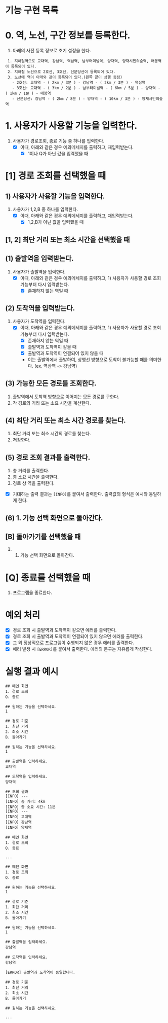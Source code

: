 # 기능 구현 목록

# 0. 역, 노선, 구간 정보를 등록한다.

1. 아래의 사전 등록 정보로 초기 설정을 한다.

```
 1. 지하철역으로 교대역, 강남역, 역삼역, 남부터미널역, 양재역, 양재시민의숲역, 매봉역이 등록되어 있다.
 2. 지하철 노선으로 2호선, 3호선, 신분당선이 등록되어 있다.
 3. 노선에 역이 아래와 같이 등록되어 있다.(왼쪽 끝이 상행 종점)
   - 2호선: 교대역 - ( 2km / 3분 ) - 강남역 - ( 2km / 3분 ) - 역삼역
   - 3호선: 교대역 - ( 3km / 2분 ) - 남부터미널역 - ( 6km / 5분 ) - 양재역 - ( 1km / 1분 ) - 매봉역
   - 신분당선: 강남역 - ( 2km / 8분 ) - 양재역 - ( 10km / 3분 ) - 양재시민의숲역
```

# 1. 사용자가 사용할 기능을 입력한다.

1. 사용자가 경로조회, 종료 기능 중 하나를 입력한다.
    - [x]  이때, 아래와 같은 경우 예외메세지를 출력하고, 재입력받는다.
        - [x]  1이나 Q가 아닌 값을 입력했을 때

# [1] 경로 조회를 선택했을 때

## 1) 사용자가 사용할 기능을  입력한다.

1. 사용자가 1,2,B 중 하나를 입력한다.
    - [x]  이때, 아래와 같은 경우 예외메세지를 출력하고, 재입력받는다.
        - [x]  1,2,B가 아닌 값을 입력했을 때

## [1, 2] 최단 거리 또는 최소 시간을 선택했을 때

## (1) 출발역을 입력받는다.

1. 사용자가 출발역을 입력한다.
    - [x]  이때, 아래와 같은 경우  예외메세지를 출력하고, 1) 사용자가 사용할 경로 조회 기능부터 다시 입력받는다.
        - [x]  존재하지 않는 역일 때

## (2) 도착역을 입력받는다.

1. 사용자가 도착역을 입력한다.
    - [x]  이때, 아래와 같은 경우 예외메세지를 출력하고, 1) 사용자가 사용할 경로 조회 기능부터 다시 입력받는다.
        - [x]  존재하지 않는 역일 때
        - [x]  출발역과 도착역이 같을 때
        - [x]  출발역과 도착역이 연결되어 있지 않을 때
          - 이는 출발역에서 출발하여, 상행선 방향으로 도착이 불가능할 때를 의미한다. (ex. 역삼역 -> 강남역)

## (3) 가능한 모든 경로를 조회한다.

1. 출발역에서 도착역 방향으로 이어지는 모든 경로를 구한다.
2. 각 경로의 거리 또는 소요 시간을 계산한다.

## (4) 최단 거리 또는 최소 시간 경로를 찾는다.

1. 최단 거리 또는 최소 시간의 경로를 찾는다.
2. 저장한다.

## (5) 경로 조회 결과를 출력한다.

1. 총 거리를 출력한다.
2. 총 소요 시간을 출력한다.
3. 경로 상 역을 출력한다.
- [x]  기대하는 출력 결과는 `[INFO]`를 붙여서 출력한다. 출력값의 형식은 예시와 동일하게 한다.

## (6) 1.  기능 선택 화면으로 돌아간다.

## [B] 돌아가기를 선택했을 때

1. 1. 기능 선택 화면으로 돌아간다.

# [Q] 종료를 선택했을 때

1. 프로그램을 종료한다.

# 예외 처리

- [x]  경로 조회 시 출발역과 도착역이 같으면 에러를 출력한다.
- [x]  경로 조회 시 출발역과 도착역이 연결되어 있지 않으면 에러를 출력한다.
- [x]  그 외 정상적으로 프로그램이 수행되지 않은 경우 에러를 출력한다.
- [x]  에러 발생 시 `[ERROR]`를 붙여서 출력한다. 에러의 문구는 자유롭게 작성한다.

# 실행 결과 예시
```
## 메인 화면
1. 경로 조회
Q. 종료

## 원하는 기능을 선택하세요.
1

## 경로 기준
1. 최단 거리
2. 최소 시간
B. 돌아가기

## 원하는 기능을 선택하세요.
1

## 출발역을 입력하세요.
교대역

## 도착역을 입력하세요.
양재역

## 조회 결과
[INFO] ---
[INFO] 총 거리: 4km
[INFO] 총 소요 시간: 11분
[INFO] ---
[INFO] 교대역
[INFO] 강남역
[INFO] 양재역

## 메인 화면
1. 경로 조회
Q. 종료

...

```

```
## 메인 화면
1. 경로 조회
Q. 종료

## 원하는 기능을 선택하세요.
1

## 경로 기준
1. 최단 거리
2. 최소 시간 
B. 돌아가기

## 원하는 기능을 선택하세요.
1

## 출발역을 입력하세요.
강남역

## 도착역을 입력하세요.
강남역

[ERROR] 출발역과 도착역이 동일합니다.

## 경로 기준
1. 최단 거리
2. 최소 시간 
B. 돌아가기

## 원하는 기능을 선택하세요.

...

```